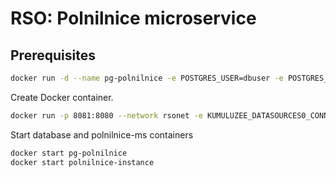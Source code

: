 # RSO: Polnilnice microservice

## Prerequisites

```bash
docker run -d --name pg-polnilnice -e POSTGRES_USER=dbuser -e POSTGRES_PASSWORD=postgres -e POSTGRES_DB=polnilnice-data -p 5433:5432 postgres:13
```

Create Docker container.
```bash
docker run -p 8081:8080 --network rsonet -e KUMULUZEE_DATASOURCES0_CONNECTIONURL=jdbc:postgresql://192.168.99.100:5433/polnilnice-data -e KUMULUZEE_CONFIG_CONSUL_AGENT=http://192.168.99.100:8500 --name polnilnice-instance polnilnice
```

Start database and polnilnice-ms containers
```bash
docker start pg-polnilnice
docker start polnilnice-instance
```